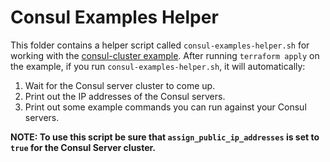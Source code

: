 # Consul Examples Helper

This folder contains a helper script called `consul-examples-helper.sh` for working with the 
[consul-cluster example](https://github.com/hashicorp/terraform-google-consul/tree/master/examples/consul-cluster). After running `terraform apply` on the example, if you run 
`consul-examples-helper.sh`, it will automatically:

1. Wait for the Consul server cluster to come up.
1. Print out the IP addresses of the Consul servers.
1. Print out some example commands you can run against your Consul servers.

**NOTE: To use this script be sure that `assign_public_ip_addresses` is set to `true` for the Consul Server cluster.**
